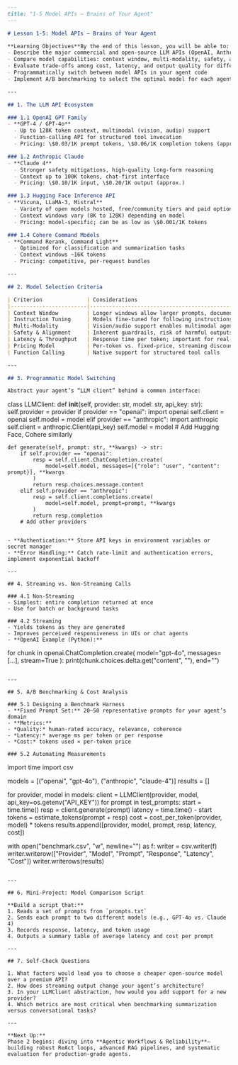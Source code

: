 ```markdown
---
title: "1-5 Model APIs – Brains of Your Agent"
---

# Lesson 1-5: Model APIs – Brains of Your Agent

**Learning Objectives**By the end of this lesson, you will be able to:  
- Describe the major commercial and open-source LLM APIs (OpenAI, Anthropic, Hugging Face, Cohere)  
- Compare model capabilities: context window, multi-modality, safety, and instruction tuning  
- Evaluate trade-offs among cost, latency, and output quality for different providers  
- Programmatically switch between model APIs in your agent code  
- Implement A/B benchmarking to select the optimal model for each agent task  

---

## 1. The LLM API Ecosystem

### 1.1 OpenAI GPT Family  
- **GPT-4 / GPT-4o**  
  - Up to 128K token context, multimodal (vision, audio) support  
  - Function-calling API for structured tool invocation  
  - Pricing: \$0.03/1K prompt tokens, \$0.06/1K completion tokens (approx.)  

### 1.2 Anthropic Claude  
- **Claude 4**  
  - Stronger safety mitigations, high-quality long-form reasoning  
  - Context up to 100K tokens, chat-first interface  
  - Pricing: \$0.10/1K input, \$0.20/1K output (approx.)  

### 1.3 Hugging Face Inference API  
- **Vicuna, LLaMA-3, Mistral**  
  - Variety of open models hosted, free/community tiers and paid options  
  - Context windows vary (8K to 128K) depending on model  
  - Pricing: model-specific; can be as low as \$0.001/1K tokens  

### 1.4 Cohere Command Models  
- **Command Rerank, Command Light**  
  - Optimized for classification and summarization tasks  
  - Context windows ~16K tokens  
  - Pricing: competitive, per-request bundles  

---

## 2. Model Selection Criteria

| Criterion              | Considerations                                                                 |
|------------------------|--------------------------------------------------------------------------------|
| Context Window         | Longer windows allow larger prompts, document-grounded tasks                    |
| Instruction Tuning     | Models fine-tuned for following instructions yield more reliable tool planning |
| Multi-Modality         | Vision/audio support enables multimodal agent use cases                        |
| Safety & Alignment     | Inherent guardrails, risk of harmful outputs                                   |
| Latency & Throughput   | Response time per token; important for real-time agents                        |
| Pricing Model          | Per-token vs. fixed-price, streaming discounts                                 |
| Function Calling       | Native support for structured tool calls                                       |

---

## 3. Programmatic Model Switching

Abstract your agent’s “LLM client” behind a common interface:

```
class LLMClient:
    def __init__(self, provider: str, model: str, api_key: str):
        self.provider = provider
        if provider == "openai":
            import openai
            self.client = openai
            self.model = model
        elif provider == "anthropic":
            import anthropic
            self.client = anthropic.Client(api_key)
            self.model = model
        # Add Hugging Face, Cohere similarly

    def generate(self, prompt: str, **kwargs) -> str:
        if self.provider == "openai":
            resp = self.client.ChatCompletion.create(
                model=self.model, messages=[{"role": "user", "content": prompt}], **kwargs
            )
            return resp.choices.message.content
        elif self.provider == "anthropic":
            resp = self.client.completions.create(
                model=self.model, prompt=prompt, **kwargs
            )
            return resp.completion
        # Add other providers
```

- **Authentication:** Store API keys in environment variables or secret manager  
- **Error Handling:** Catch rate-limit and authentication errors, implement exponential backoff  

---

## 4. Streaming vs. Non-Streaming Calls

### 4.1 Non-Streaming  
- Simplest: entire completion returned at once  
- Use for batch or background tasks

### 4.2 Streaming  
- Yields tokens as they are generated  
- Improves perceived responsiveness in UIs or chat agents  
- **OpenAI Example (Python):**  
  ```
  for chunk in openai.ChatCompletion.create(
      model="gpt-4o", messages=[...], stream=True
  ):
      print(chunk.choices.delta.get("content", ""), end="")
  ```

---

## 5. A/B Benchmarking & Cost Analysis

### 5.1 Designing a Benchmark Harness  
- **Fixed Prompt Set:** 20–50 representative prompts for your agent’s domain  
- **Metrics:**  
  - *Quality:* human-rated accuracy, relevance, coherence  
  - *Latency:* average ms per token or per response  
  - *Cost:* tokens used × per-token price  

### 5.2 Automating Measurements

```
import time
import csv

models = [("openai", "gpt-4o"), ("anthropic", "claude-4")]
results = []

for provider, model in models:
    client = LLMClient(provider, model, api_key=os.getenv("API_KEY"))
    for prompt in test_prompts:
        start = time.time()
        resp = client.generate(prompt)
        latency = time.time() - start
        tokens = estimate_tokens(prompt + resp)
        cost = cost_per_token(provider, model) * tokens
        results.append([provider, model, prompt, resp, latency, cost])

with open("benchmark.csv", "w", newline="") as f:
    writer = csv.writer(f)
    writer.writerow(["Provider", "Model", "Prompt", "Response", "Latency", "Cost"])
    writer.writerows(results)
```

---

## 6. Mini-Project: Model Comparison Script

**Build a script that:**
1. Reads a set of prompts from `prompts.txt`  
2. Sends each prompt to two different models (e.g., GPT-4o vs. Claude 4)  
3. Records response, latency, and token usage  
4. Outputs a summary table of average latency and cost per prompt  

---

## 7. Self-Check Questions

1. What factors would lead you to choose a cheaper open-source model over a premium API?  
2. How does streaming output change your agent’s architecture?  
3. In your LLMClient abstraction, how would you add support for a new provider?  
4. Which metrics are most critical when benchmarking summarization versus conversational tasks?

---

**Next Up:**  
Phase 2 begins: diving into **Agentic Workflows & Reliability**—building robust ReAct loops, advanced RAG pipelines, and systematic evaluation for production-grade agents.  
```